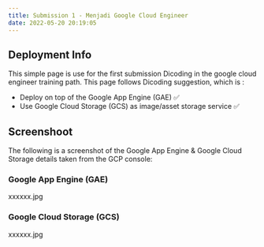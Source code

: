 ```yaml
---
title: Submission 1 - Menjadi Google Cloud Engineer
date: 2022-05-20 20:19:05
---
```


## Deployment Info

This simple page is use for the first submission Dicoding in the google cloud engineer training path. This page follows Dicoding suggestion, which is :

- Deploy on top of the Google App Engine (GAE) ✅
- Use Google Cloud Storage (GCS) as image/asset storage service ✅

## Screenshoot

The following is a screenshot of the Google App Engine & Google Cloud Storage details taken from the GCP console:

### Google App Engine (GAE)

xxxxxx.jpg

### Google Cloud Storage (GCS)

xxxxxx.jpg
